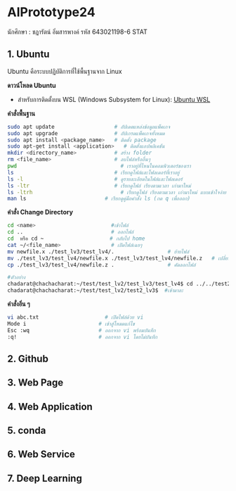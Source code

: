 # AIPrototype24
นักศึกษา : ชฎารัตน์ อิ่มสารพางค์ รหัส 643021198-6 STAT

## 1. **Ubuntu**
Ubuntu คือระบบปฏิบัติการที่ใช้พื้นฐานจาก Linux 


**ดาวน์โหลด Ubuntu**
- สำหรับการติดตั้งบน WSL (Windows Subsystem for Linux): [Ubuntu WSL](https://ubuntu.com/desktop/wsl)


**คำสั่งพื้นฐาน** 
  ```bash
sudo apt update                   # อัปเดตแหล่งข้อมูลแพ็คเกจ
sudo apt upgrade                  # อัปเกรดแพ็คเกจทั้งหมด
sudo apt install <package_name>   # ติดตั้ง package
sudo apt-get install <application>   # ติดตั้งแอปพลิเคชัน
mkdir <directory_name>            # สร้าง folder
rm <file_name>                    # ลบไฟล์หรืออื่นๆ
pwd 	                            # เราอยู่ที่ไหนในคอมพิวเตอร์ของเรา
ls                                # เรียกดูไฟล์และโฟลเดอร์ที่เราอยู่
ls -l                             # ดูรายละเอียดในไฟล์และโฟลเดอร์
ls -ltr	                          # เรียกดูไฟล์ เรียงตามเวลา เก่ามาใหม่
ls -ltrh	                        # เรียกดูไฟล์ เรียงตามเวลา เก่ามาใหม่ แบบเข้าใจง่าย
man ls                         # เรียกดูคู่มือคำสั่ง ls (กด q เพื่อออก)
```

**คำสั่ง Change Directory**
  ```bash
cd <name>                        #เข้าไฟล์
cd ..                            # ออกไฟล์
cd  หรือ cd ~                     # กลับไป home
cat ~/<file_name>                # เปิดไฟล์เฉยๆ
mv newfile.x ./test_lv3/test_lv4/.                 # ย้ายไฟล์
mv ./test_lv3/test_lv4/newfile.x ./test_lv3/test_lv4/newfile.z   # เปลี่ยนชื่อไฟล์
cp ./test_lv3/test_lv4/newfile.z .                 # คัดลอกไฟล์

#ตัวอย่าง
chadarat@chachacharat:~/test/test_lv2/test_lv3/test_lv4$ cd ../../test2_lv3  #ออกเเล้วเข้า
chadarat@chachacharat:~/test/test_lv2/test2_lv3$  #เข้ามาละ
```

**คำสั่งอิ่น ๆ**
  ```bash
vi abc.txt                     # เปิดไฟล์ด้วย vi
  Mode i                       # เข้าสู่โหมดแก้ไข
  Esc :wq                      # ออกจาก vi พร้อมบันทึก
  :q!                          # ออกจาก vi โดยไม่บันทึก
```


## 2. **Github**


## 3. **Web Page**


## 4. **Web Application**


## 5. **conda**


## 6. **Web Service**


## 7. **Deep Learning**

